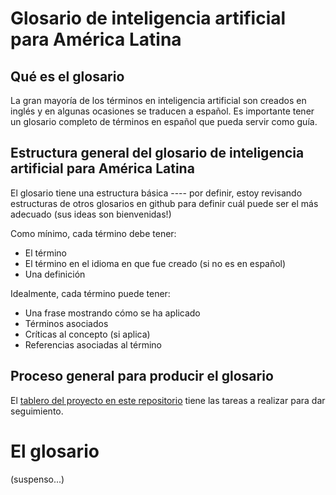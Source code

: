 # Glosario de inteligencia artificial para América Latina
## Qué es el glosario
La gran mayoría de los términos en inteligencia artificial son creados en inglés y en algunas ocasiones se traducen a español. Es importante tener un glosario completo de términos en español que pueda servir como guía. 

## Estructura general del glosario de inteligencia artificial para América Latina
El glosario tiene una estructura básica ---- por definir, estoy revisando estructuras de otros glosarios en github para definir cuál puede ser el más adecuado (sus ideas son bienvenidas!)

Como mínimo, cada término debe tener:
- El término
- El término en el idioma en que fue creado (si no es en español)
- Una definición

Idealmente, cada término puede tener:
- Una frase mostrando cómo se ha aplicado
- Términos asociados
- Críticas al concepto (si aplica)
- Referencias asociadas al término

## Proceso general para producir el glosario
El [tablero del proyecto en este repositorio](https://github.com/carlosfpardo/divulgarIA/projects/1) tiene las tareas a realizar para dar seguimiento.

# El glosario

(suspenso...)
